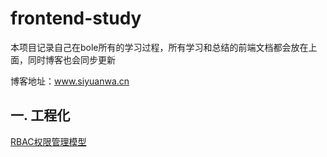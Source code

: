 # frontend-study
  本项目记录自己在bole所有的学习过程，所有学习和总结的前端文档都会放在上面，同时博客也会同步更新
  
  博客地址：www.siyuanwa.cn 
  
 ## 一. 工程化
 
 [RBAC权限管理模型](权限管理/auth.md)
